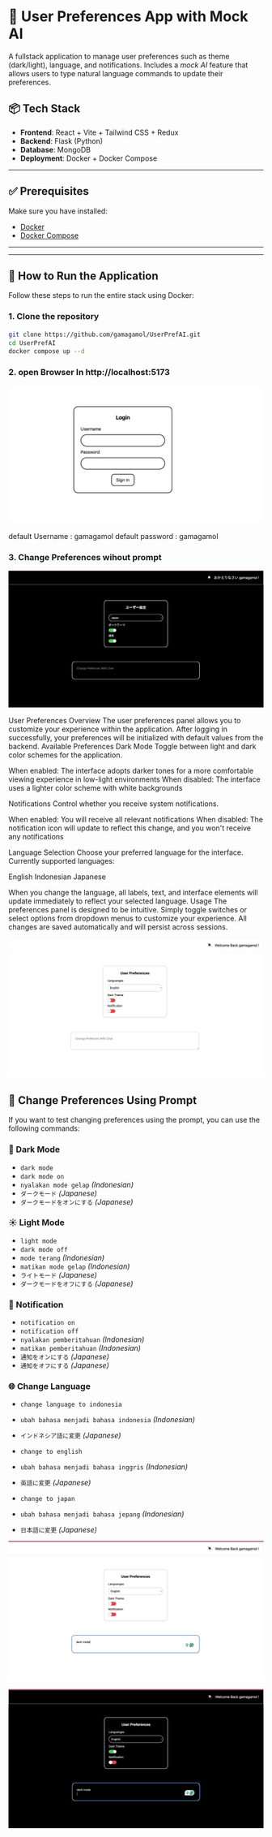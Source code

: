 # 🧠 User Preferences App with Mock AI

A fullstack application to manage user preferences such as theme (dark/light), language, and notifications. Includes a *mock AI* feature that allows users to type natural language commands to update their preferences.

## 📦 Tech Stack

- **Frontend**: React + Vite + Tailwind CSS + Redux
- **Backend**: Flask (Python)
- **Database**: MongoDB
- **Deployment**: Docker + Docker Compose

---

## ✅ Prerequisites

Make sure you have installed:

- [Docker](https://www.docker.com/)
- [Docker Compose](https://docs.docker.com/compose/install/)

---

---

## 🚀 How to Run the Application

Follow these steps to run the entire stack using Docker:

### 1. Clone the repository

```bash
git clone https://github.com/gamagamol/UserPrefAI.git
cd UserPrefAI
docker compose up --d

```

### 2. open Browser In http://localhost:5173

![login page](image.png)

default Username : gamagamol
default password : gamagamol


### 3. Change Preferences wihout prompt

![preferences page](image-1.png)



User Preferences
Overview
The user preferences panel allows you to customize your experience within the application. After logging in successfully, your preferences will be initialized with default values from the backend.
Available Preferences
Dark Mode
Toggle between light and dark color schemes for the application.

When enabled: The interface adopts darker tones for a more comfortable viewing experience in low-light environments
When disabled: The interface uses a lighter color scheme with white backgrounds

Notifications
Control whether you receive system notifications.

When enabled: You will receive all relevant notifications
When disabled: The notification icon will update to reflect this change, and you won't receive any notifications

Language Selection
Choose your preferred language for the interface.
Currently supported languages:

English
Indonesian
Japanese

When you change the language, all labels, text, and interface elements will update immediately to reflect your selected language.
Usage
The preferences panel is designed to be intuitive. Simply toggle switches or select options from dropdown menus to customize your experience. All changes are saved automatically and will persist across sessions.

![preferences page](image-2.png)


## 💬 Change Preferences Using Prompt

If you want to test changing preferences using the prompt, you can use the following commands:

### 🌙 Dark Mode
- `dark mode`
- `dark mode on`
- `nyalakan mode gelap` *(Indonesian)*
- `ダークモード` *(Japanese)*
- `ダークモードをオンにする` *(Japanese)*

### ☀️ Light Mode
- `light mode`
- `dark mode off`
- `mode terang` *(Indonesian)*
- `matikan mode gelap` *(Indonesian)*
- `ライトモード` *(Japanese)*
- `ダークモードをオフにする` *(Japanese)*

### 🔕 Notification
- `notification on`
- `notification off`
- `nyalakan pemberitahuan` *(Indonesian)*
- `matikan pemberitahuan` *(Indonesian)*
- `通知をオンにする` *(Japanese)*
- `通知をオフにする` *(Japanese)*

### 🌐 Change Language
- `change language to indonesia`
- `ubah bahasa menjadi bahasa indonesia` *(Indonesian)*
- `インドネシア語に変更` *(Japanese)*

- `change to english`
- `ubah bahasa menjadi bahasa inggris` *(Indonesian)*
- `英語に変更` *(Japanese)*

- `change to japan`
- `ubah bahasa menjadi bahasa jepang` *(Indonesian)*
- `日本語に変更` *(Japanese)*


![preferences page](image-3.png)

![preferences page](image-4.png)




